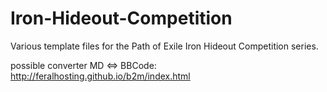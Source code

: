 # Iron-Hideout-Competition
Various template files for the Path of Exile Iron Hideout Competition series.

possible converter MD <=> BBCode: http://feralhosting.github.io/b2m/index.html
